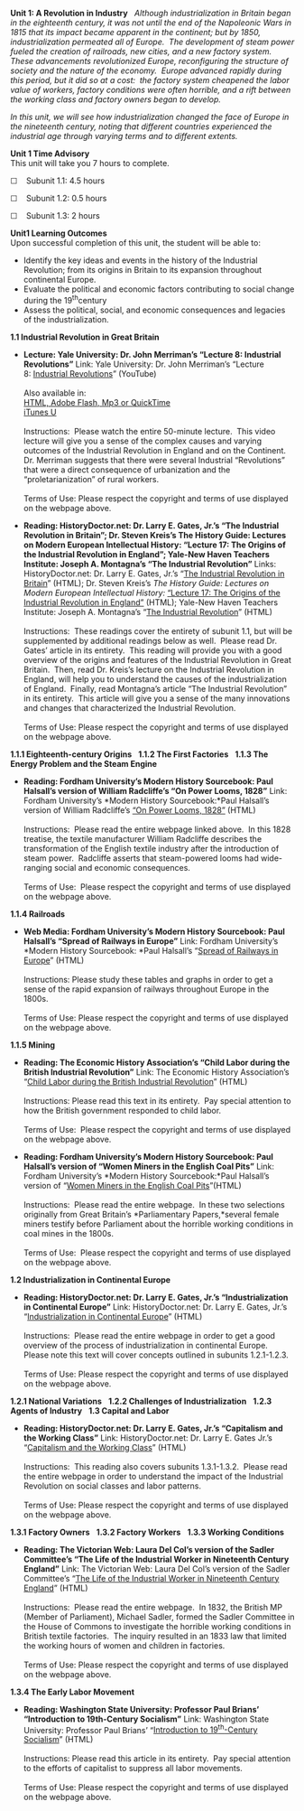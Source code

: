 **Unit 1: A Revolution in Industry** <span id="1"></span> 
*Although industrialization in Britain began in the eighteenth century,
it was not until the end of the Napoleonic Wars in 1815 that its impact
became apparent in the continent; but by 1850, industrialization
permeated all of Europe.  The development of steam power fueled the
creation of railroads, new cities, and a new factory system.  These
advancements revolutionized Europe, reconfiguring the structure of
society and the nature of the economy.  Europe advanced rapidly during
this period, but it did so at a cost:  the factory system cheapened the
labor value of workers, factory conditions were often horrible, and a
rift between the working class and factory owners began to develop.*  
  
 *In this unit, we will see how industrialization changed the face of
Europe in the nineteenth century, noting that different countries
experienced the industrial age through varying terms and to different
extents.*

**Unit 1 Time Advisory**  
This unit will take you 7 hours to complete.

☐    Subunit 1.1: 4.5 hours  
  
 ☐    Subunit 1.2: 0.5 hours  
  
 ☐    Subunit 1.3: 2 hours

**Unit1 Learning Outcomes**  
Upon successful completion of this unit, the student will be able to:

-   Identify the key ideas and events in the history of the Industrial
    Revolution; from its origins in Britain to its expansion throughout
    continental Europe.
-   Evaluate the political and economic factors contributing to social
    change during the 19<sup>th</sup>century
-   Assess the political, social, and economic consequences and legacies
    of the industrialization.

**1.1 Industrial Revolution in Great Britain** <span id="1.1"></span> 
-   **Lecture: Yale University: Dr. John Merriman’s “Lecture 8:
    Industrial Revolutions”**
    Link: Yale University: Dr. John Merriman’s “Lecture 8: [Industrial
    Revolutions](http://www.youtube.com/watch?v=JX0uusVkJcI&p=3A8E6CE294860A24&playnext=1&index=7)”
    (YouTube)  
        
     Also available in:  
     [HTML, Adobe Flash, Mp3 or
    QuickTime](http://oyc.yale.edu/history/hist-202/lecture-8)[  
     iTunes
    U](http://deimos3.apple.com/WebObjects/Core.woa/Browse/yale.edu-dz.2821768477?i=1176967178)  
        
     Instructions:  Please watch the entire 50-minute lecture.  This
    video lecture will give you a sense of the complex causes and
    varying outcomes of the Industrial Revolution in England and on the
    Continent.  Dr. Merriman suggests that there were several Industrial
    “Revolutions” that were a direct consequence of urbanization and the
    “proletarianization” of rural workers.   
        
     Terms of Use: Please respect the copyright and terms of use
    displayed on the webpage above.

-   **Reading: HistoryDoctor.net: Dr. Larry E. Gates, Jr.’s “The
    Industrial Revolution in Britain”; Dr. Steven Kreis’s The History
    Guide: Lectures on Modern European Intellectual History: “Lecture
    17: The Origins of the Industrial Revolution in England”; Yale-New
    Haven Teachers Institute: Joseph A. Montagna’s “The Industrial
    Revolution”**
    Links: HistoryDoctor.net: Dr. Larry E. Gates, Jr.’s “[The Industrial
    Revolution in
    Britain](http://www.historydoctor.net/Advanced%20Placement%20European%20History/Notes/industrial_revolution_(1).htm)”
    (HTML); Dr. Steven Kreis’s *The History Guide: Lectures on Modern
    European Intellectual History:* [“Lecture 17: The Origins of the
    Industrial Revolution in
    England”](http://www.historyguide.org/intellect/lecture17a.html) (HTML);
    Yale-New Haven Teachers Institute: Joseph A. Montagna’s “[The
    Industrial
    Revolution](http://www.yale.edu/ynhti/curriculum/units/1981/2/81.02.06.x.html)”
    (HTML)  
        
     Instructions:  These readings cover the entirety of subunit 1.1,
    but will be supplemented by additional readings below as well. 
    Please read Dr. Gates’ article in its entirety.  This reading will
    provide you with a good overview of the origins and features of the
    Industrial Revolution in Great Britain.  Then, read Dr. Kreis’s
    lecture on the Industrial Revolution in England, will help you to
    understand the causes of the industrialization of England.  Finally,
    read Montagna’s article “The Industrial Revolution” in its
    entirety.  This article will give you a sense of the many
    innovations and changes that characterized the Industrial
    Revolution.  
        
     Terms of Use: Please respect the copyright and terms of use
    displayed on the webpage above.

**1.1.1 Eighteenth-century Origins** <span id="1.1.1"></span> 
**1.1.2 The First Factories** <span id="1.1.2"></span> 
**1.1.3 The Energy Problem and the Steam Engine** <span
id="1.1.3"></span> 
-   **Reading: Fordham University’s Modern History Sourcebook: Paul
    Halsall’s version of William Radcliffe’s “On Power Looms, 1828”**
    Link: Fordham University’s *Modern History Sourcebook:*Paul
    Halsall’s version of William Radcliffe’s [“On Power Looms,
    1828”](http://www.fordham.edu/halsall/mod/1828looms.html) (HTML)  
        
     Instructions:  Please read the entire webpage linked above.  In
    this 1828 treatise, the textile manufacturer William Radcliffe
    describes the transformation of the English textile industry after
    the introduction of steam power.  Radcliffe asserts that
    steam-powered looms had wide-ranging social and economic
    consequences.  
        
     Terms of Use:  Please respect the copyright and terms of use
    displayed on the webpage above.

**1.1.4 Railroads** <span id="1.1.4"></span> 
-   **Web Media: Fordham University’s Modern History Sourcebook: Paul
    Halsall’s “Spread of Railways in Europe”**
    Link: Fordham University’s *Modern History Sourcebook: *Paul
    Halsall’s “[Spread of Railways in
    Europe](http://www.fordham.edu/halsall/mod/indrev6.html)” (HTML)  
        
     Instructions: Please study these tables and graphs in order to get
    a sense of the rapid expansion of railways throughout Europe in the
    1800s.  
        
     Terms of Use: Please respect the copyright and terms of use
    displayed on the webpage above.

**1.1.5 Mining** <span id="1.1.5"></span> 
-   **Reading: The Economic History Association’s “Child Labor during
    the British Industrial Revolution”**
    Link: The Economic History Association’s “[Child Labor during the
    British Industrial
    Revolution](https://web.archive.org/web/20131031120650/http://eh.net/encyclopedia/article/tuttle.labor.child.britain)”
    (HTML)  
        
     Instructions: Please read this text in its entirety.  Pay special
    attention to how the British government responded to child labor.  
        
     Terms of Use:  Please respect the copyright and terms of use
    displayed on the webpage above.

-   **Reading: Fordham University’s Modern History Sourcebook: Paul
    Halsall’s version of “Women Miners in the English Coal Pits”**
    Link: Fordham University’s *Modern History Sourcebook:*Paul
    Halsall’s version of “[Women Miners in the English Coal
    Pits](http://www.fordham.edu/halsall/mod/1842womenminers.html)”(HTML)  
        
     Instructions:  Please read the entire webpage.  In these two
    selections originally from Great Britain’s *Parliamentary
    Papers,*several female miners testify before Parliament about the
    horrible working conditions in coal mines in the 1800s.   
        
     Terms of Use:  Please respect the copyright and terms of use
    displayed on the webpage above.

**1.2 Industrialization in Continental Europe** <span id="1.2"></span> 
-   **Reading: HistoryDoctor.net: Dr. Larry E. Gates, Jr.’s
    “Industrialization in Continental Europe”**
    Link: HistoryDoctor.net: Dr. Larry E. Gates, Jr.’s
    “[Industrialization in Continental
    Europe](http://www.historydoctor.net/Advanced%20Placement%20European%20History/Notes/Industrial_Revolution_(2).htm)”
    (HTML)  
        
     Instructions:  Please read the entire webpage in order to get a
    good overview of the process of industrialization in continental
    Europe.  Please note this text will cover concepts outlined in
    subunits 1.2.1-1.2.3.  
        
     Terms of Use: Please respect the copyright and terms of use
    displayed on the webpage above.

**1.2.1 National Variations** <span id="1.2.1"></span> 
**1.2.2 Challenges of Industrialization** <span id="1.2.2"></span> 
**1.2.3 Agents of Industry** <span id="1.2.3"></span> 
**1.3 Capital and Labor** <span id="1.3"></span> 
-   **Reading: HistoryDoctor.net: Dr. Larry E. Gates, Jr.’s “Capitalism
    and the Working Class”**
    Link: HistoryDoctor.net: Dr. Larry E. Gates Jr.’s “[Capitalism and
    the Working
    Class](http://www.historydoctor.net/Advanced%20Placement%20European%20History/Notes/Industiral_Revolution_(3).htm)”
    (HTML)  
        
     Instructions:  This reading also covers subunits 1.3.1-1.3.2. 
    Please read the entire webpage in order to understand the impact of
    the Industrial Revolution on social classes and labor patterns.  
        
     Terms of Use: Please respect the copyright and terms of use
    displayed on the webpage above.

**1.3.1 Factory Owners** <span id="1.3.1"></span> 
**1.3.2 Factory Workers** <span id="1.3.2"></span> 
**1.3.3 Working Conditions** <span id="1.3.3"></span> 
-   **Reading: The Victorian Web: Laura Del Col’s version of the Sadler
    Committee’s “The Life of the Industrial Worker in Nineteenth Century
    England”**
    Link: The Victorian Web: Laura Del Col’s version of the Sadler
    Committee’s “[The Life of the Industrial Worker in Nineteenth
    Century England](http://www.victorianweb.org/history/workers1.html)”
    (HTML)  
        
     Instructions:  Please read the entire webpage.  In 1832, the
    British MP (Member of Parliament), Michael Sadler, formed the Sadler
    Committee in the House of Commons to investigate the horrible
    working conditions in British textile factories.  The inquiry
    resulted in an 1833 law that limited the working hours of women and
    children in factories.  
        
     Terms of Use: Please respect the copyright and terms of use
    displayed on the webpage above.

**1.3.4 The Early Labor Movement** <span id="1.3.4"></span> 
-   **Reading: Washington State University: Professor Paul Brians’
    “Introduction to 19th-Century Socialism”**
    Link: Washington State University: Professor Paul Brians’
    “[Introduction to 19<sup>th</sup>-Century
    Socialism](http://www.wsu.edu/~brians/hum_303/socialism.html)”
    (HTML)  
        
     Instructions: Please read this article in its entirety.  Pay
    special attention to the efforts of capitalist to suppress all labor
    movements.  
        
     Terms of Use: Please respect the copyright and terms of use
    displayed on the webpage above.


